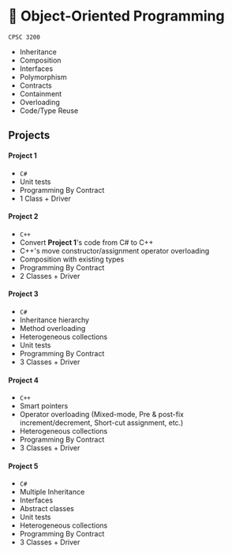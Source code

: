 # 🔷 Object-Oriented Programming

`CPSC 3200`

- Inheritance
- Composition
- Interfaces
- Polymorphism
- Contracts
- Containment
- Overloading
- Code/Type Reuse

## Projects

#### Project 1
- `C#`
- Unit tests
- Programming By Contract
- 1 Class + Driver

#### Project 2
- `C++`
- Convert **Project 1**'s code from C# to C++
- C++'s move constructor/assignment operator overloading
- Composition with existing types
- Programming By Contract
- 2 Classes + Driver


#### Project 3
- `C#`
- Inheritance hierarchy
- Method overloading
- Heterogeneous collections
- Unit tests
- Programming By Contract
- 3 Classes + Driver

#### Project 4
- `C++`
- Smart pointers
- Operator overloading (Mixed-mode, Pre & post-fix increment/decrement,
  	Short-cut assignment, etc.)
- Heterogeneous collections
- Programming By Contract
- 3 Classes + Driver

#### Project 5
- `C#`
- Multiple Inheritance
- Interfaces
- Abstract classes
- Unit tests
- Heterogeneous collections
- Programming By Contract
- 3 Classes + Driver
